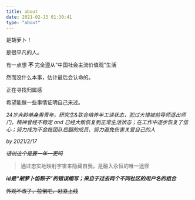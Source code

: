 ```yaml
---
title: about
date: 2021-02-15 01:30:41
type: "about"
---
```


是胡萝卜！

是很平凡的人。

有一点想 __不__ 完全遵从“中国社会主流价值观”生活

然而没什么本事，估计最后会认命的。

正在寻找归属感

希望能做一些事情证明自己来过。

_24岁~~大龄单身~~男青年，研究生&联合培养半工读状态，犯过大错被前导师逐出师门，精神曾经不稳定 and 已经大致恢复到正常生活状态；在工作中逐步恢复了信心；努力成为不会拖团队后腿的成员、努力避免伤害关爱自己的人_

_by 2021/2/17_

~~_话说这个是要一年一更吗_~~

> 通过忠实地映射宇宙来隐藏自我，是融入永恒的唯一途径
>

___id是“胡萝卜馅粽子”的错误缩写；来自于过去两个不同社区的用户名的组合___

~~外观不改了，拉倒吧，赶紧上线~~